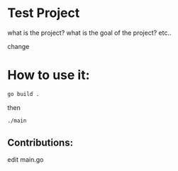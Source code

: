 # Test Project
what is the project?
what is the goal of the project?
etc..

change

# How to use it:
```bash
go build .
```
then 
```bash
./main
```

## Contributions:
edit main.go
